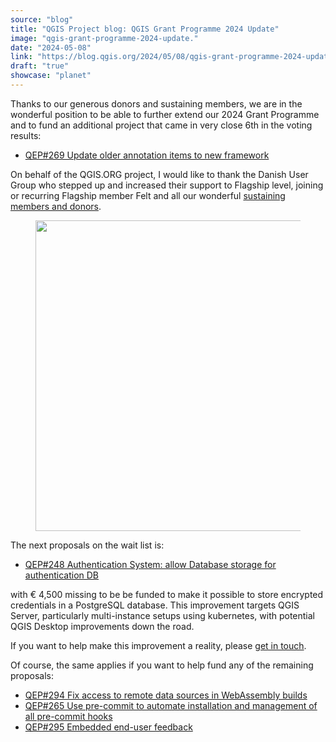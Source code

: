 ```yaml
---
source: "blog"
title: "QGIS Project blog: QGIS Grant Programme 2024 Update"
image: "qgis-grant-programme-2024-update."
date: "2024-05-08"
link: "https://blog.qgis.org/2024/05/08/qgis-grant-programme-2024-update/"
draft: "true"
showcase: "planet"
---
```


<p>Thanks to our generous donors and sustaining members, we are in the wonderful position to be able to further extend our 2024 Grant Programme and to fund an additional project that came in very close 6th in the voting results:</p>



<ul class="wp-block-list">
<li><a href="https://github.com/qgis/QGIS-Enhancement-Proposals/issues/269">QEP#269 Update older annotation items to new framework</a></li>
</ul>



<p>On behalf of the QGIS.ORG project, I would like to thank the Danish User Group who stepped up and increased their support to Flagship level, joining or recurring Flagship member Felt and all our wonderful <a href="https://qgis.org/en/site/about/sustaining_members.html">sustaining members and donors</a>. </p>



<figure class="wp-block-image size-large"><a href="https://qgis.org/en/site/about/sustaining_members.html"><img alt="" class="wp-image-2855" height="497" src="https://blog.qgis.org/wp-content/uploads/2024/05/image-1.png?w=560" width="560" /></a></figure>



<p>The next proposals on the wait list is: </p>



<ul class="wp-block-list">
<li><a href="https://github.com/qgis/QGIS-Enhancement-Proposals/issues/248">QEP#248 Authentication System: allow Database storage for authentication DB</a></li>
</ul>



<p>with € 4,500 missing to be be funded to make it possible to store encrypted credentials in a PostgreSQL database. This improvement targets QGIS Server, particularly multi-instance setups using kubernetes, with potential QGIS Desktop improvements down the road.</p>



<p>If you want to help make this improvement a reality, please <a href="https://github.com/qgis/QGIS-Enhancement-Proposals/issues/248#issuecomment-2099990437">get in touch</a>.  </p>



<p>Of course, the same applies if you want to help fund any of the remaining proposals: </p>



<ul class="wp-block-list">
<li><a href="https://github.com/qgis/QGIS-Enhancement-Proposals/issues/294">QEP#294 Fix access to remote data sources in WebAssembly builds</a></li>



<li><a href="https://github.com/qgis/QGIS-Enhancement-Proposals/issues/265">QEP#265 Use pre-commit to automate installation and management of all pre-commit hooks</a></li>



<li><a href="https://github.com/qgis/QGIS-Enhancement-Proposals/issues/295">QEP#295 Embedded end-user feedback</a></li>
</ul>

